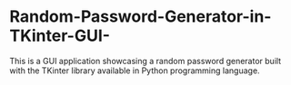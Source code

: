# Random-Password-Generator-in-TKinter-GUI-
This is a GUI application showcasing a random password generator built with the TKinter library available in Python programming language.
